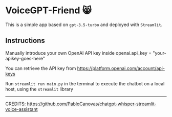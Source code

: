 # VoiceGPT-Friend 😸

This is a simple app based on `gpt-3.5-turbo` and deployed with `Streamlit`.

Instructions
---
Manually introduce your own OpenAI API key inside openai.api_key = "your-apikey-goes-here"

You can retrieve the API key from https://platform.openai.com/account/api-keys

Run `streamlit run main.py` in the terminal to execute the chatbot on a local host, using the `streamlit` library

---
CREDITS: https://github.com/PabloCanovas/chatgpt-whisper-streamlit-voice-assistant
